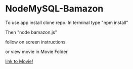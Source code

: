 # NodeMySQL-Bamazon

To use app install clone repo.  In terminal type "npm install"

Then "node bamazon.js"

follow on screen instructions

or view movie in Movie Folder

[link to Movie!](/movies/bamazon)